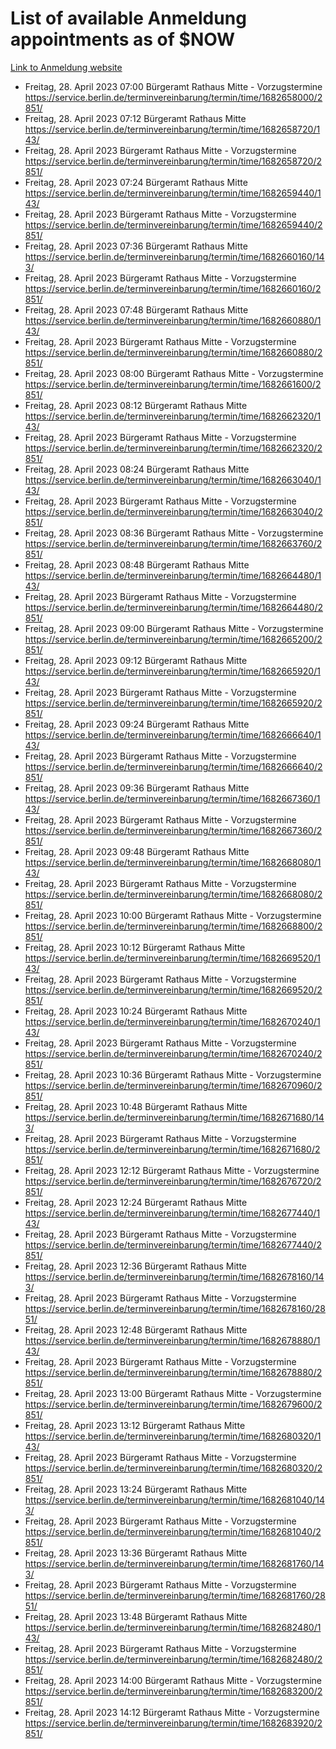 # List of available Anmeldung appointments as of $NOW
[Link to Anmeldung website](https://service.berlin.de/terminvereinbarung/termin/tag.php?termin=1&anliegen[]=120686&dienstleisterlist=122210,122217,327316,122219,327312,122227,327314,122231,327346,122243,327348,122254,122252,329742,122260,329745,122262,329748,122271,327278,122273,327274,122277,327276,330436,122280,327294,122282,327290,122284,327292,122291,327270,122285,327266,122286,327264,122296,327268,150230,329760,122297,327286,122294,327284,122312,329763,122314,329775,122304,327330,122311,327334,122309,327332,317869,122281,327352,122279,329772,122283,122276,327324,122274,327326,122267,329766,122246,327318,122251,327320,122257,327322,122208,327298,122226,327300&herkunft=http%3A%2F%2Fservice.berlin.de%2Fdienstleistung%2F120686%2F)
- Freitag, 28. April 2023 07:00 Bürgeramt Rathaus Mitte - Vorzugstermine https://service.berlin.de/terminvereinbarung/termin/time/1682658000/2851/
- Freitag, 28. April 2023 07:12 Bürgeramt Rathaus Mitte https://service.berlin.de/terminvereinbarung/termin/time/1682658720/143/
- Freitag, 28. April 2023  Bürgeramt Rathaus Mitte - Vorzugstermine https://service.berlin.de/terminvereinbarung/termin/time/1682658720/2851/
- Freitag, 28. April 2023 07:24 Bürgeramt Rathaus Mitte https://service.berlin.de/terminvereinbarung/termin/time/1682659440/143/
- Freitag, 28. April 2023  Bürgeramt Rathaus Mitte - Vorzugstermine https://service.berlin.de/terminvereinbarung/termin/time/1682659440/2851/
- Freitag, 28. April 2023 07:36 Bürgeramt Rathaus Mitte https://service.berlin.de/terminvereinbarung/termin/time/1682660160/143/
- Freitag, 28. April 2023  Bürgeramt Rathaus Mitte - Vorzugstermine https://service.berlin.de/terminvereinbarung/termin/time/1682660160/2851/
- Freitag, 28. April 2023 07:48 Bürgeramt Rathaus Mitte https://service.berlin.de/terminvereinbarung/termin/time/1682660880/143/
- Freitag, 28. April 2023  Bürgeramt Rathaus Mitte - Vorzugstermine https://service.berlin.de/terminvereinbarung/termin/time/1682660880/2851/
- Freitag, 28. April 2023 08:00 Bürgeramt Rathaus Mitte - Vorzugstermine https://service.berlin.de/terminvereinbarung/termin/time/1682661600/2851/
- Freitag, 28. April 2023 08:12 Bürgeramt Rathaus Mitte https://service.berlin.de/terminvereinbarung/termin/time/1682662320/143/
- Freitag, 28. April 2023  Bürgeramt Rathaus Mitte - Vorzugstermine https://service.berlin.de/terminvereinbarung/termin/time/1682662320/2851/
- Freitag, 28. April 2023 08:24 Bürgeramt Rathaus Mitte https://service.berlin.de/terminvereinbarung/termin/time/1682663040/143/
- Freitag, 28. April 2023  Bürgeramt Rathaus Mitte - Vorzugstermine https://service.berlin.de/terminvereinbarung/termin/time/1682663040/2851/
- Freitag, 28. April 2023 08:36 Bürgeramt Rathaus Mitte - Vorzugstermine https://service.berlin.de/terminvereinbarung/termin/time/1682663760/2851/
- Freitag, 28. April 2023 08:48 Bürgeramt Rathaus Mitte https://service.berlin.de/terminvereinbarung/termin/time/1682664480/143/
- Freitag, 28. April 2023  Bürgeramt Rathaus Mitte - Vorzugstermine https://service.berlin.de/terminvereinbarung/termin/time/1682664480/2851/
- Freitag, 28. April 2023 09:00 Bürgeramt Rathaus Mitte - Vorzugstermine https://service.berlin.de/terminvereinbarung/termin/time/1682665200/2851/
- Freitag, 28. April 2023 09:12 Bürgeramt Rathaus Mitte https://service.berlin.de/terminvereinbarung/termin/time/1682665920/143/
- Freitag, 28. April 2023  Bürgeramt Rathaus Mitte - Vorzugstermine https://service.berlin.de/terminvereinbarung/termin/time/1682665920/2851/
- Freitag, 28. April 2023 09:24 Bürgeramt Rathaus Mitte https://service.berlin.de/terminvereinbarung/termin/time/1682666640/143/
- Freitag, 28. April 2023  Bürgeramt Rathaus Mitte - Vorzugstermine https://service.berlin.de/terminvereinbarung/termin/time/1682666640/2851/
- Freitag, 28. April 2023 09:36 Bürgeramt Rathaus Mitte https://service.berlin.de/terminvereinbarung/termin/time/1682667360/143/
- Freitag, 28. April 2023  Bürgeramt Rathaus Mitte - Vorzugstermine https://service.berlin.de/terminvereinbarung/termin/time/1682667360/2851/
- Freitag, 28. April 2023 09:48 Bürgeramt Rathaus Mitte https://service.berlin.de/terminvereinbarung/termin/time/1682668080/143/
- Freitag, 28. April 2023  Bürgeramt Rathaus Mitte - Vorzugstermine https://service.berlin.de/terminvereinbarung/termin/time/1682668080/2851/
- Freitag, 28. April 2023 10:00 Bürgeramt Rathaus Mitte - Vorzugstermine https://service.berlin.de/terminvereinbarung/termin/time/1682668800/2851/
- Freitag, 28. April 2023 10:12 Bürgeramt Rathaus Mitte https://service.berlin.de/terminvereinbarung/termin/time/1682669520/143/
- Freitag, 28. April 2023  Bürgeramt Rathaus Mitte - Vorzugstermine https://service.berlin.de/terminvereinbarung/termin/time/1682669520/2851/
- Freitag, 28. April 2023 10:24 Bürgeramt Rathaus Mitte https://service.berlin.de/terminvereinbarung/termin/time/1682670240/143/
- Freitag, 28. April 2023  Bürgeramt Rathaus Mitte - Vorzugstermine https://service.berlin.de/terminvereinbarung/termin/time/1682670240/2851/
- Freitag, 28. April 2023 10:36 Bürgeramt Rathaus Mitte - Vorzugstermine https://service.berlin.de/terminvereinbarung/termin/time/1682670960/2851/
- Freitag, 28. April 2023 10:48 Bürgeramt Rathaus Mitte https://service.berlin.de/terminvereinbarung/termin/time/1682671680/143/
- Freitag, 28. April 2023  Bürgeramt Rathaus Mitte - Vorzugstermine https://service.berlin.de/terminvereinbarung/termin/time/1682671680/2851/
- Freitag, 28. April 2023 12:12 Bürgeramt Rathaus Mitte - Vorzugstermine https://service.berlin.de/terminvereinbarung/termin/time/1682676720/2851/
- Freitag, 28. April 2023 12:24 Bürgeramt Rathaus Mitte https://service.berlin.de/terminvereinbarung/termin/time/1682677440/143/
- Freitag, 28. April 2023  Bürgeramt Rathaus Mitte - Vorzugstermine https://service.berlin.de/terminvereinbarung/termin/time/1682677440/2851/
- Freitag, 28. April 2023 12:36 Bürgeramt Rathaus Mitte https://service.berlin.de/terminvereinbarung/termin/time/1682678160/143/
- Freitag, 28. April 2023  Bürgeramt Rathaus Mitte - Vorzugstermine https://service.berlin.de/terminvereinbarung/termin/time/1682678160/2851/
- Freitag, 28. April 2023 12:48 Bürgeramt Rathaus Mitte https://service.berlin.de/terminvereinbarung/termin/time/1682678880/143/
- Freitag, 28. April 2023  Bürgeramt Rathaus Mitte - Vorzugstermine https://service.berlin.de/terminvereinbarung/termin/time/1682678880/2851/
- Freitag, 28. April 2023 13:00 Bürgeramt Rathaus Mitte - Vorzugstermine https://service.berlin.de/terminvereinbarung/termin/time/1682679600/2851/
- Freitag, 28. April 2023 13:12 Bürgeramt Rathaus Mitte https://service.berlin.de/terminvereinbarung/termin/time/1682680320/143/
- Freitag, 28. April 2023  Bürgeramt Rathaus Mitte - Vorzugstermine https://service.berlin.de/terminvereinbarung/termin/time/1682680320/2851/
- Freitag, 28. April 2023 13:24 Bürgeramt Rathaus Mitte https://service.berlin.de/terminvereinbarung/termin/time/1682681040/143/
- Freitag, 28. April 2023  Bürgeramt Rathaus Mitte - Vorzugstermine https://service.berlin.de/terminvereinbarung/termin/time/1682681040/2851/
- Freitag, 28. April 2023 13:36 Bürgeramt Rathaus Mitte https://service.berlin.de/terminvereinbarung/termin/time/1682681760/143/
- Freitag, 28. April 2023  Bürgeramt Rathaus Mitte - Vorzugstermine https://service.berlin.de/terminvereinbarung/termin/time/1682681760/2851/
- Freitag, 28. April 2023 13:48 Bürgeramt Rathaus Mitte https://service.berlin.de/terminvereinbarung/termin/time/1682682480/143/
- Freitag, 28. April 2023  Bürgeramt Rathaus Mitte - Vorzugstermine https://service.berlin.de/terminvereinbarung/termin/time/1682682480/2851/
- Freitag, 28. April 2023 14:00 Bürgeramt Rathaus Mitte - Vorzugstermine https://service.berlin.de/terminvereinbarung/termin/time/1682683200/2851/
- Freitag, 28. April 2023 14:12 Bürgeramt Rathaus Mitte - Vorzugstermine https://service.berlin.de/terminvereinbarung/termin/time/1682683920/2851/
